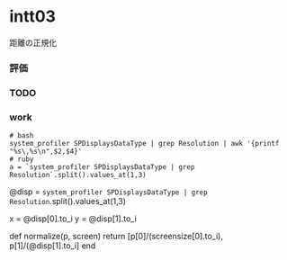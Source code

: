 intt03
======

距離の正規化

### 評価

### TODO



### work

```
# bash
system_profiler SPDisplaysDataType | grep Resolution | awk '{printf "%s\,%s\n",$2,$4}'
# ruby
a = `system_profiler SPDisplaysDataType | grep Resolution`.split().values_at(1,3)
```



@disp = `system_profiler SPDisplaysDataType | grep Resolution`.split().values_at(1,3)

x = @disp[0].to_i
y = @disp[1].to_i

def normalize(p, screen)
	return [p[0]/(screensize[0].to_i), p[1]/(@disp[1].to_i]
end 
